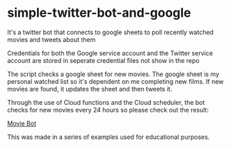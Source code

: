 # simple-twitter-bot-and-google
It's a twitter bot that connects to google sheets to poll recently watched movies and tweets about them

Credentials for both the Google service account and the Twitter service account are stored in seperate credential files not show in the repo

The script checks a google sheet for new movies. The google sheet is my personal watched list so it's dependent on me completing new films. If new movies are found, it updates the sheet and then tweets it.

Through the use of Cloud functions and the Cloud scheduler, the bot checks for new movies every 24 hours so please check out the result:

[Movie Bot](https://twitter.com/absolutism1123)

This was made in a series of examples used for educational purposes.
